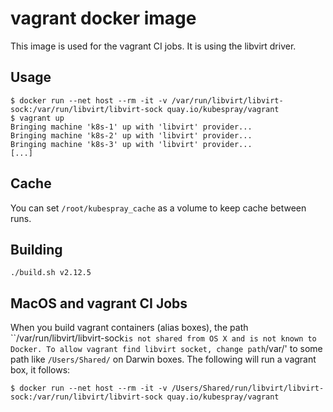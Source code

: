 # vagrant docker image

This image is used for the vagrant CI jobs. It is using the libvirt driver.

## Usage

```console
$ docker run --net host --rm -it -v /var/run/libvirt/libvirt-sock:/var/run/libvirt/libvirt-sock quay.io/kubespray/vagrant
$ vagrant up
Bringing machine 'k8s-1' up with 'libvirt' provider...
Bringing machine 'k8s-2' up with 'libvirt' provider...
Bringing machine 'k8s-3' up with 'libvirt' provider...
[...]
```
## Cache

You can set `/root/kubespray_cache` as a volume to keep cache between runs.

## Building

```shell
./build.sh v2.12.5
```
## MacOS and vagrant CI Jobs
When you build vagrant containers (alias boxes), the path ``/var/run/libvirt/libvirt-sock`
is not shared from OS X and is not known to Docker.
To allow vagrant find libvirt socket, change path `/var/' to some path like `/Users/Shared/` on Darwin boxes. The following will run a vagrant box, it follows:
```console
$ docker run --net host --rm -it -v /Users/Shared/run/libvirt/libvirt-sock:/var/run/libvirt/libvirt-sock quay.io/kubespray/vagrant
```
